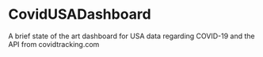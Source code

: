 # CovidUSADashboard
A brief state of the art dashboard for USA data regarding COVID-19 and the API from covidtracking.com
